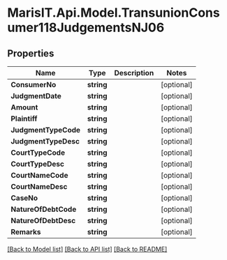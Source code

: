 
# MarisIT.Api.Model.TransunionConsumer118JudgementsNJ06

## Properties

Name | Type | Description | Notes
------------ | ------------- | ------------- | -------------
**ConsumerNo** | **string** |  | [optional] 
**JudgmentDate** | **string** |  | [optional] 
**Amount** | **string** |  | [optional] 
**Plaintiff** | **string** |  | [optional] 
**JudgmentTypeCode** | **string** |  | [optional] 
**JudgmentTypeDesc** | **string** |  | [optional] 
**CourtTypeCode** | **string** |  | [optional] 
**CourtTypeDesc** | **string** |  | [optional] 
**CourtNameCode** | **string** |  | [optional] 
**CourtNameDesc** | **string** |  | [optional] 
**CaseNo** | **string** |  | [optional] 
**NatureOfDebtCode** | **string** |  | [optional] 
**NatureOfDebtDesc** | **string** |  | [optional] 
**Remarks** | **string** |  | [optional] 

[[Back to Model list]](../README.md#documentation-for-models)
[[Back to API list]](../README.md#documentation-for-api-endpoints)
[[Back to README]](../README.md)


